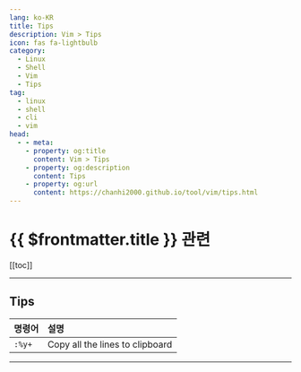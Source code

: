 ```yaml
---
lang: ko-KR
title: Tips
description: Vim > Tips
icon: fas fa-lightbulb
category:
  - Linux
  - Shell
  - Vim
  - Tips
tag:
  - linux
  - shell
  - cli
  - vim
head:
  - - meta:
    - property: og:title
      content: Vim > Tips
    - property: og:description
      content: Tips
    - property: og:url
      content: https://chanhi2000.github.io/tool/vim/tips.html
---
```


# {{ $frontmatter.title }} 관련

[[toc]]

---

## Tips

| 명령어 | 설명 |
| :--- | :--- |
| `:%y+` | Copy all the lines to clipboard |

---

<TagLinks />
